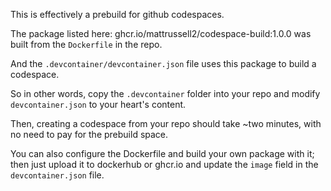 This is effectively a prebuild for github codespaces. 

The package listed here: ghcr.io/mattrussell2/codespace-build:1.0.0 was built from the `Dockerfile` in the repo. 

And the `.devcontainer/devcontainer.json` file uses this package to build a codespace. 

So in other words, copy the `.devcontainer` folder into your repo and modify `devcontainer.json` to your heart's content. 

Then, creating a codespace from your repo should take ~two minutes, with no need to pay for the prebuild space. 

You can also configure the Dockerfile and build your own package with it; then just upload it to dockerhub or ghcr.io and update the `image` field in the `devcontainer.json` file. 
